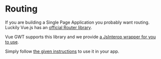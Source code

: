 # Routing

If you are building a Single Page Application you probably want routing.
Luckily Vue.js has an [official Router library](https://github.com/vuejs/vue-router).

Vue GWT supports this library and we provide [a JsInterop wrapper for you to use](https://github.com/Axellience/vue-router-gwt).

Simply follow [the given instructions](https://github.com/Axellience/vue-router-gwt) to use it in your app.